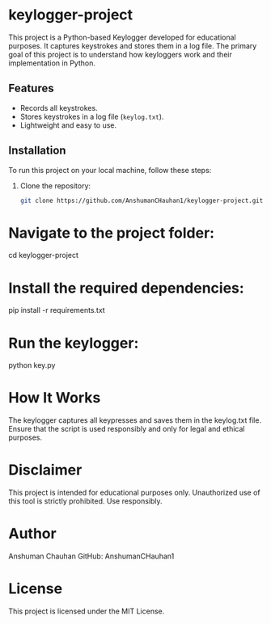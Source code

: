 # keylogger-project
This project is a Python-based Keylogger developed for educational purposes. It captures keystrokes and stores them in a log file. The primary goal of this project is to understand how keyloggers work and their implementation in Python.
## Features
- Records all keystrokes.
- Stores keystrokes in a log file (`keylog.txt`).
- Lightweight and easy to use.

## Installation
To run this project on your local machine, follow these steps:
1. Clone the repository:
   ```bash
   git clone https://github.com/AnshumanCHauhan1/keylogger-project.git
# Navigate to the project folder:
cd keylogger-project
# Install the required dependencies:
pip install -r requirements.txt
# Run the keylogger:
python key.py

# How It Works
The keylogger captures all keypresses and saves them in the keylog.txt file.
Ensure that the script is used responsibly and only for legal and ethical purposes.

# Disclaimer
This project is intended for educational purposes only. Unauthorized use of this tool is strictly prohibited. Use responsibly.

# Author
Anshuman Chauhan
GitHub: AnshumanCHauhan1

# License
This project is licensed under the MIT License.
